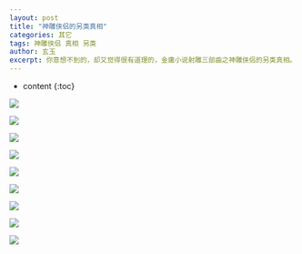 ```yaml
---
layout: post
title: "神雕侠侣的另类真相"
categories: 其它
tags: 神雕侠侣 真相 另类
author: 玄玉
excerpt: 你意想不到的，却又觉得很有道理的，金庸小说射雕三部曲之神雕侠侣的另类真相。
---
```


* content
{:toc}

![](https://ae01.alicdn.com/kf/H85e51bc964af402387fbe3fbc1ef697eS.jpg)

![](https://ae01.alicdn.com/kf/H1148ab822df04d7f943ee1f0064d2722y.jpg)

![](https://ae01.alicdn.com/kf/Hddd3433242a74632b4d70760e14f0ebbF.jpg)

![](https://ae01.alicdn.com/kf/Hcade6e5ace9c478fb6584e21e8aab0299.jpg)

![](https://ae01.alicdn.com/kf/H2b0cc9a84d414b31968945e42540cc60M.jpg)

![](https://ae01.alicdn.com/kf/Hae4d39abfdd744df8486561ebc7e816bL.jpg)

![](https://ae01.alicdn.com/kf/He3dace5b055243029891ad7e3f521e848.jpg)

![](https://ae01.alicdn.com/kf/Hb572f6d6884a46cd83834e5fc8bb3fd0j.jpg)

![](https://ae01.alicdn.com/kf/H0763a96524c9464e9e438dc89d030b3c5.jpg)